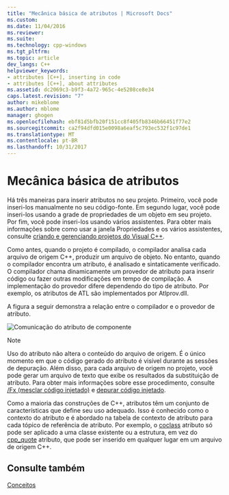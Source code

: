```yaml
---
title: "Mecânica básica de atributos | Microsoft Docs"
ms.custom: 
ms.date: 11/04/2016
ms.reviewer: 
ms.suite: 
ms.technology: cpp-windows
ms.tgt_pltfrm: 
ms.topic: article
dev_langs: C++
helpviewer_keywords:
- attributes [C++], inserting in code
- attributes [C++], about attributes
ms.assetid: dc2069c3-b9f3-4a72-965c-4e5208ce8e34
caps.latest.revision: "7"
author: mikeblome
ms.author: mblome
manager: ghogen
ms.openlocfilehash: ebf81d5bfb20f151cc8f405fb8346b66451f77e2
ms.sourcegitcommit: ca2f94dfd015e0098a6eaf5c793ec532f1c97de1
ms.translationtype: MT
ms.contentlocale: pt-BR
ms.lasthandoff: 10/31/2017
---
```

# <a name="basic-mechanics-of-attributes"></a>Mecânica básica de atributos
Há três maneiras para inserir atributos no seu projeto. Primeiro, você pode inseri-los manualmente no seu código-fonte. Em segundo lugar, você pode inseri-los usando a grade de propriedades de um objeto em seu projeto. Por fim, você pode inseri-los usando vários assistentes. Para obter mais informações sobre como usar a janela Propriedades e os vários assistentes, consulte [criando e gerenciando projetos do Visual C++](../ide/creating-and-managing-visual-cpp-projects.md).  
  
 Como antes, quando o projeto é compilado, o compilador analisa cada arquivo de origem C++, produzir um arquivo de objeto. No entanto, quando o compilador encontra um atributo, é analisado e sintaticamente verificado. O compilador chama dinamicamente um provedor de atributo para inserir código ou fazer outras modificações em tempo de compilação. A implementação do provedor difere dependendo do tipo de atributo. Por exemplo, os atributos de ATL são implementados por Atlprov.dll.  
  
 A figura a seguir demonstra a relação entre o compilador e o provedor de atributo.  
  
 ![Comunicação do atributo de componente](../windows/media/vccompattrcomm.gif "vcCompAttrComm")  
  
> [!NOTE]
>  Uso do atributo não altera o conteúdo do arquivo de origem. É o único momento em que o código gerado do atributo é visível durante as sessões de depuração. Além disso, para cada arquivo de origem no projeto, você pode gerar um arquivo de texto que exibe os resultados da substituição de atributo. Para obter mais informações sobre esse procedimento, consulte [/Fx (mesclar código injetado)](../build/reference/fx-merge-injected-code.md) e [depurar código injetado](/visualstudio/debugger/how-to-debug-injected-code).  
  
 Como a maioria das construções de C++, atributos têm um conjunto de características que define seu uso adequado. Isso é conhecido como o contexto do atributo e é abordado na tabela de contexto de atributo para cada tópico de referência de atributo. Por exemplo, o [coclass](../windows/coclass.md) atributo só pode ser aplicado a uma classe existente ou a estrutura, em vez do [cpp_quote](../windows/cpp-quote.md) atributo, que pode ser inserido em qualquer lugar em um arquivo de origem C++.  
  
## <a name="see-also"></a>Consulte também  
 [Conceitos](../windows/attributed-programming-concepts.md)